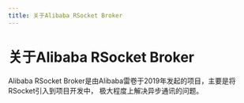 ```yaml
---
title: 关于Alibaba RSocket Broker
---
```


# 关于Alibaba RSocket Broker

Alibaba RSocket Broker是由Alibaba雷卷于2019年发起的项目，主要是将RSocket引入到项目开发中，
极大程度上解决异步通讯的问题。
